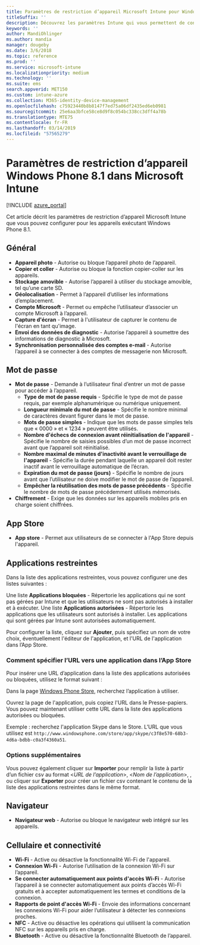 ```yaml
---
title: Paramètres de restriction d’appareil Microsoft Intune pour Windows Phone 8.1
titleSuffix: ''
description: Découvrez les paramètres Intune qui vous permettent de contrôler les paramètres et les fonctionnalités des appareils exécutant Windows Phone 8.1.
keywords: ''
author: MandiOhlinger
ms.author: mandia
manager: dougeby
ms.date: 3/6/2018
ms.topic: reference
ms.prod: ''
ms.service: microsoft-intune
ms.localizationpriority: medium
ms.technology: ''
ms.suite: ems
search.appverid: MET150
ms.custom: intune-azure
ms.collection: M365-identity-device-management
ms.openlocfilehash: c75923440b8b8147f7ed75a06df2435ed6eb0981
ms.sourcegitcommit: 25e6aa3bfce58ce8d9f8c054bc338cc3dff4a78b
ms.translationtype: MTE75
ms.contentlocale: fr-FR
ms.lasthandoff: 03/14/2019
ms.locfileid: "57565279"
---
```

# <a name="microsoft-intune-windows-phone-81-device-restriction-settings"></a>Paramètres de restriction d’appareil Windows Phone 8.1 dans Microsoft Intune

[!INCLUDE [azure_portal](./includes/azure_portal.md)]

Cet article décrit les paramètres de restriction d’appareil Microsoft Intune que vous pouvez configurer pour les appareils exécutant Windows Phone 8.1.


## <a name="general"></a>Général

-   **Appareil photo** - Autorise ou bloque l’appareil photo de l’appareil.
-   **Copier et coller** - Autorise ou bloque la fonction copier-coller sur les appareils.
-   **Stockage amovible** - Autorise l’appareil à utiliser du stockage amovible, tel qu’une carte SD.
-   **Géolocalisation** - Permet à l’appareil d’utiliser les informations d’emplacement.
-   **Compte Microsoft** - Permet ou empêche l’utilisateur d’associer un compte Microsoft à l’appareil.
-   **Capture d'écran** - Permet à l'utilisateur de capturer le contenu de l'écran en tant qu'image.
-   **Envoi des données de diagnostic** - Autorise l’appareil à soumettre des informations de diagnostic à Microsoft.
-   **Synchronisation personnalisée des comptes e-mail** - Autorise l’appareil à se connecter à des comptes de messagerie non Microsoft.

## <a name="password"></a>Mot de passe

-   **Mot de passe** - Demande à l’utilisateur final d’entrer un mot de passe pour accéder à l’appareil.
    -   **Type de mot de passe requis** - Spécifie le type de mot de passe requis, par exemple alphanumérique ou numérique uniquement.
    -   **Longueur minimale du mot de passe** - Spécifie le nombre minimal de caractères devant figurer dans le mot de passe.
    -   **Mots de passe simples** - Indique que les mots de passe simples tels que « 0000 » et « 1234 » peuvent être utilisés.
    -   **Nombre d'échecs de connexion avant réinitialisation de l'appareil** - Spécifie le nombre de saisies possibles d’un mot de passe incorrect avant que l’appareil soit réinitialisé.
    -   **Nombre maximal de minutes d'inactivité avant le verrouillage de l'appareil** - Spécifie la durée pendant laquelle un appareil doit rester inactif avant le verrouillage automatique de l’écran.
    -   **Expiration du mot de passe (jours)** - Spécifie le nombre de jours avant que l’utilisateur ne doive modifier le mot de passe de l’appareil.
    -   **Empêcher la réutilisation des mots de passe précédents** - Spécifie le nombre de mots de passe précédemment utilisés mémorisés.
-   **Chiffrement** - Exige que les données sur les appareils mobiles pris en charge soient chiffrées.

## <a name="app-store"></a>App Store

-   **App store** - Permet aux utilisateurs de se connecter à l'App Store depuis l'appareil.

## <a name="restricted-apps"></a>Applications restreintes

Dans la liste des applications restreintes, vous pouvez configurer une des listes suivantes :

Une liste **Applications bloquées** - Répertorie les applications qui ne sont pas gérées par Intune et que les utilisateurs ne sont pas autorisés à installer et à exécuter.
Une liste **Applications autorisées** - Répertorie les applications que les utilisateurs sont autorisés à installer. Les applications qui sont gérées par Intune sont autorisées automatiquement.

Pour configurer la liste, cliquez sur **Ajouter**, puis spécifiez un nom de votre choix, éventuellement l'éditeur de l'application, et l'URL de l'application dans l’App Store.

### <a name="how-to-specify-the-url-to-an-app-in-the-store"></a>Comment spécifier l’URL vers une application dans l’App Store

Pour insérer une URL d’application dans la liste des applications autorisées ou bloquées, utilisez le format suivant :

Dans la page [Windows Phone Store](https://www.microsoft.com/store/apps/windows-phone), recherchez l’application à utiliser.

Ouvrez la page de l'application, puis copiez l'URL dans le Presse-papiers. Vous pouvez maintenant utiliser cette URL dans la liste des applications autorisées ou bloquées.

Exemple : recherchez l'application Skype dans le Store. L’URL que vous utilisez est `http://www.windowsphone.com/store/app/skype/c3f8e570-68b3-4d6a-bdbb-c0a3f4360a51`.



### <a name="additional-options"></a>Options supplémentaires

Vous pouvez également cliquer sur **Importer** pour remplir la liste à partir d’un fichier csv au format <*URL de l’application*>, <*Nom de l’application*>, <app publisher>, ou cliquer sur **Exporter** pour créer un fichier csv contenant le contenu de la liste des applications restreintes dans le même format.


## <a name="browser"></a>Navigateur

-   **Navigateur web** - Autorise ou bloque le navigateur web intégré sur les appareils.

## <a name="cellular-and-connectivity"></a>Cellulaire et connectivité

-   **Wi-Fi** - Active ou désactive la fonctionnalité Wi-Fi de l'appareil.
-   **Connexion Wi-Fi** - Autorise l’utilisation de la connexion Wi-Fi sur l’appareil.
-   **Se connecter automatiquement aux points d'accès Wi-Fi** - Autorise l’appareil à se connecter automatiquement aux points d’accès Wi-Fi gratuits et à accepter automatiquement les termes et conditions de la connexion.
-   **Rapports de point d'accès Wi-Fi** - Envoie des informations concernant les connexions Wi-Fi pour aider l’utilisateur à détecter les connexions proches.
-   **NFC** - Active ou désactive les opérations qui utilisent la communication NFC sur les appareils pris en charge.
-   **Bluetooth** - Active ou désactive la fonctionnalité Bluetooth de l’appareil.
